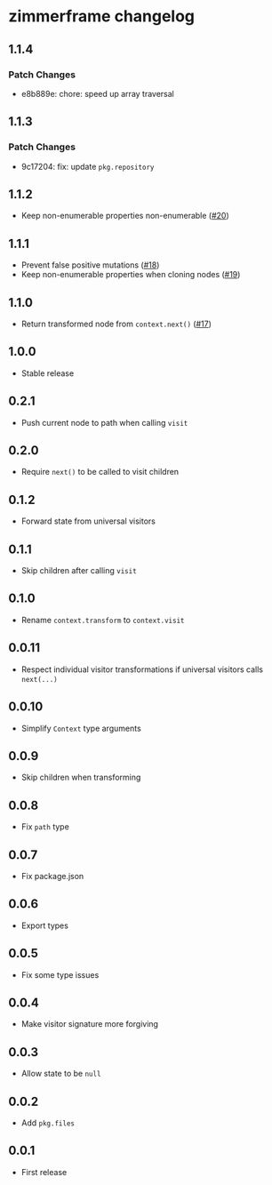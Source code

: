 # zimmerframe changelog

## 1.1.4

### Patch Changes

- e8b889e: chore: speed up array traversal

## 1.1.3

### Patch Changes

- 9c17204: fix: update `pkg.repository`

## 1.1.2

- Keep non-enumerable properties non-enumerable ([#20](https://github.com/Rich-Harris/zimmerframe/pull/20))

## 1.1.1

- Prevent false positive mutations ([#18](https://github.com/Rich-Harris/zimmerframe/pull/18))
- Keep non-enumerable properties when cloning nodes ([#19](https://github.com/Rich-Harris/zimmerframe/pull/19))

## 1.1.0

- Return transformed node from `context.next()` ([#17](https://github.com/Rich-Harris/zimmerframe/pull/17))

## 1.0.0

- Stable release

## 0.2.1

- Push current node to path when calling `visit`

## 0.2.0

- Require `next()` to be called to visit children

## 0.1.2

- Forward state from universal visitors

## 0.1.1

- Skip children after calling `visit`

## 0.1.0

- Rename `context.transform` to `context.visit`

## 0.0.11

- Respect individual visitor transformations if universal visitors calls `next(...)`

## 0.0.10

- Simplify `Context` type arguments

## 0.0.9

- Skip children when transforming

## 0.0.8

- Fix `path` type

## 0.0.7

- Fix package.json

## 0.0.6

- Export types

## 0.0.5

- Fix some type issues

## 0.0.4

- Make visitor signature more forgiving

## 0.0.3

- Allow state to be `null`

## 0.0.2

- Add `pkg.files`

## 0.0.1

- First release
